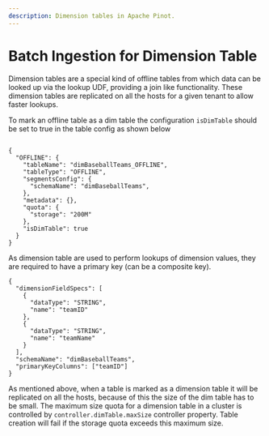 ```yaml
---
description: Dimension tables in Apache Pinot.
---
```


# Batch Ingestion for Dimension Table 

Dimension tables are a special kind of offline tables from which data can be looked up via the lookup UDF, providing a join like functionality. These dimension tables are replicated on all the hosts for a given tenant to allow faster lookups.

To mark an offline table as a dim table the configuration `isDimTable` should be set to true in the table config as shown below

```text

{
  "OFFLINE": {
    "tableName": "dimBaseballTeams_OFFLINE",
    "tableType": "OFFLINE",
    "segmentsConfig": {
      "schemaName": "dimBaseballTeams",
    },
    "metadata": {},
    "quota": {
      "storage": "200M"
    },
    "isDimTable": true
  }
}

```

As dimension table are used to perform lookups of dimension values, they are required to have a primary key (can be a composite key).

```text
{
  "dimensionFieldSpecs": [
    {
      "dataType": "STRING",
      "name": "teamID"
    },
    {
      "dataType": "STRING",
      "name": "teamName"
    }
  ],
  "schemaName": "dimBaseballTeams",
  "primaryKeyColumns": ["teamID"]
}

```

As mentioned above, when a table is marked as a dimension table it will be replicated on all the hosts, because of this the size of the dim table has to be small. The maximum size quota for a dimension table in a cluster is controlled by `controller.dimTable.maxSize` controller property. Table creation will fail if the storage quota exceeds this maximum size.